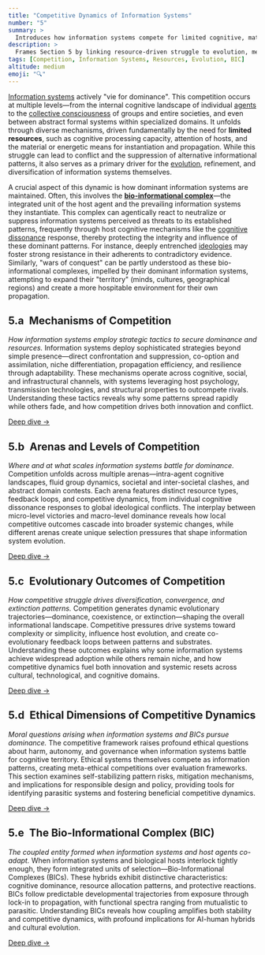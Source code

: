```yaml
---
title: "Competitive Dynamics of Information Systems"
number: "5"
summary: >
  Introduces how information systems compete for limited cognitive, material, and energetic resources across individual to societal scales.
description: >
  Frames Section 5 by linking resource-driven struggle to evolution, mechanisms of dominance, and the role of bio-informational complexes, providing entry points to detailed subsections on strategies, arenas, outcomes, ethics, and BICs.
tags: [Competition, Information Systems, Resources, Evolution, BIC]
altitude: medium
emoji: "🔍"
---
```


<!--

- Clarify the mechanics of propagation and competition
- Clarify resource specificity: what are the differences and roles

-->

[Information systems](../glossary/I.md#information-system) actively "vie for dominance". This competition occurs at multiple levels—from the internal cognitive landscape of individual [agents](../glossary/A.md#agent) to the [collective consciousness](../glossary/C.md#collective-consciousness) of groups and entire societies, and even between abstract formal systems within specialized domains. It unfolds through diverse mechanisms, driven fundamentally by the need for **limited resources**, such as cognitive processing capacity, attention of hosts, and the material or energetic means for instantiation and propagation. While this struggle can lead to conflict and the suppression of alternative informational patterns, it also serves as a primary driver for the [evolution](../glossary/E.md#evolution), refinement, and diversification of information systems themselves.

A crucial aspect of this dynamic is how dominant information systems are maintained. Often, this involves the **[bio-informational complex](../glossary/B.md#bio-informational-complex-bic)**—the integrated unit of the host agent and the prevailing information systems they instantiate. This complex can agentically react to neutralize or suppress information systems perceived as threats to its established patterns, frequently through host cognitive mechanisms like the [cognitive dissonance](../glossary/C.md#cognitive-dissonance) response, thereby protecting the integrity and influence of these dominant patterns. For instance, deeply entrenched [ideologies](../glossary/I.md#ideologies) may foster strong resistance in their adherents to contradictory evidence. Similarly, "wars of conquest" can be partly understood as these bio-informational complexes, impelled by their dominant information systems, attempting to expand their "territory" (minds, cultures, geographical regions) and create a more hospitable environment for their own propagation.

## 5.a Mechanisms of Competition

*How information systems employ strategic tactics to secure dominance and resources.*
Information systems deploy sophisticated strategies beyond simple presence—direct confrontation and suppression, co-option and assimilation, niche differentiation, propagation efficiency, and resilience through adaptability. These mechanisms operate across cognitive, social, and infrastructural channels, with systems leveraging host psychology, transmission technologies, and structural properties to outcompete rivals. Understanding these tactics reveals why some patterns spread rapidly while others fade, and how competition drives both innovation and conflict.

[Deep dive →](5a-mechanisms-competition/5a-mechanisms-competition.md)

## 5.b Arenas and Levels of Competition

*Where and at what scales information systems battle for dominance.*
Competition unfolds across multiple arenas—intra-agent cognitive landscapes, fluid group dynamics, societal and inter-societal clashes, and abstract domain contests. Each arena features distinct resource types, feedback loops, and competitive dynamics, from individual cognitive dissonance responses to global ideological conflicts. The interplay between micro-level victories and macro-level dominance reveals how local competitive outcomes cascade into broader systemic changes, while different arenas create unique selection pressures that shape information system evolution.

[Deep dive →](5b-arenas-levels-competition.md)

## 5.c Evolutionary Outcomes of Competition

*How competitive struggle drives diversification, convergence, and extinction patterns.*
Competition generates dynamic evolutionary trajectories—dominance, coexistence, or extinction—shaping the overall informational landscape. Competitive pressures drive systems toward complexity or simplicity, influence host evolution, and create co-evolutionary feedback loops between patterns and substrates. Understanding these outcomes explains why some information systems achieve widespread adoption while others remain niche, and how competitive dynamics fuel both innovation and systemic resets across cultural, technological, and cognitive domains.

[Deep dive →](5c-evolutionary-outcomes-competition.md)

## 5.d Ethical Dimensions of Competitive Dynamics

*Moral questions arising when information systems and BICs pursue dominance.*
The competitive framework raises profound ethical questions about harm, autonomy, and governance when information systems battle for cognitive territory. Ethical systems themselves compete as information patterns, creating meta-ethical competitions over evaluation frameworks. This section examines self-stabilizing pattern risks, mitigation mechanisms, and implications for responsible design and policy, providing tools for identifying parasitic systems and fostering beneficial competitive dynamics.

[Deep dive →](5d-ethical-dimensions/5d-ethical-dimensions.md)

## 5.e The Bio-Informational Complex (BIC)

*The coupled entity formed when information systems and host agents co-adapt.*
When information systems and biological hosts interlock tightly enough, they form integrated units of selection—Bio-Informational Complexes (BICs). These hybrids exhibit distinctive characteristics: cognitive dominance, resource allocation patterns, and protective reactions. BICs follow predictable developmental trajectories from exposure through lock-in to propagation, with functional spectra ranging from mutualistic to parasitic. Understanding BICs reveals how coupling amplifies both stability and competitive dynamics, with profound implications for AI-human hybrids and cultural evolution.

[Deep dive →](5e-bio-informational-complex.md)